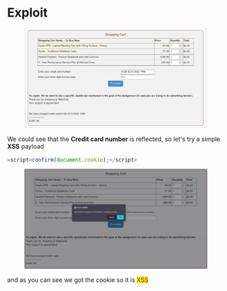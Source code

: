 # Exploit

<figure><img src="../../../.gitbook/assets/image (2).png" alt=""><figcaption></figcaption></figure>

We could see that the **Credit card number** is reflected, so let's try a simple **XSS** payload

```javascript
<script>confirm(document.cookie);</script>

```

<figure><img src="../../../.gitbook/assets/image (3).png" alt=""><figcaption></figcaption></figure>

and as you can see we got the cookie so it is <mark style="color:purple;">XSS</mark> &#x20;
